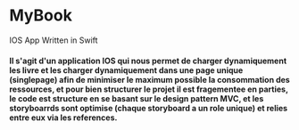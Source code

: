 # MyBook
IOS App Written in Swift

<h4>Il s'agit d'un application IOS qui nous permet de charger dynamiquement les livre et les charger dynamiquement dans une page unique (singlepage) afin de minimiser
le maximum possible la consommation des ressources, et pour bien structurer le projet il est fragementee en parties, le code est structure en se basant sur le design 
pattern MVC, et les storyboarrds sont optimise (chaque storyboard a un role unique) et relies entre eux via les references.</h4>
